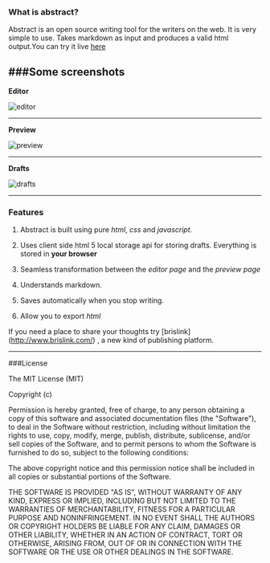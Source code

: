 ### What is abstract? 

Abstract is an open source writing tool for the writers on the web. It is very simple to use. Takes markdown as input and produces a valid html output.You can try it live [here](http://brislink.github.io/Abstract/)


###Some screenshots
---

__Editor__

![editor](http://farm3.staticflickr.com/2821/8753783879_697a3abb2c_b.jpg)

---
__Preview__

![preview](http://farm3.staticflickr.com/2806/8754906982_9befe255bd_b.jpg)

----

__Drafts__

![drafts](http://farm4.staticflickr.com/3772/8751906815_56885201b8_b.jpg)

----

### Features

1.  Abstract is built using pure *html*, *css* and *javascript*. 

2.  Uses client side html 5 local storage api for storing drafts. Everything is stored in **your browser**

3. Seamless transformation between the *editor page* and the *preview page*

4. Understands markdown.

5. Saves automatically when you stop writing.

6. Allow you to export *html*

If you need a place to share your thoughts try [brislink] (http://www.brislink.com/) , a new kind of publishing platform.

----


###License

The MIT License (MIT)

Copyright (c) <year> <copyright holders>

Permission is hereby granted, free of charge, to any person obtaining a copy
of this software and associated documentation files (the "Software"), to deal
in the Software without restriction, including without limitation the rights
to use, copy, modify, merge, publish, distribute, sublicense, and/or sell
copies of the Software, and to permit persons to whom the Software is
furnished to do so, subject to the following conditions:

The above copyright notice and this permission notice shall be included in
all copies or substantial portions of the Software.

THE SOFTWARE IS PROVIDED "AS IS", WITHOUT WARRANTY OF ANY KIND, EXPRESS OR
IMPLIED, INCLUDING BUT NOT LIMITED TO THE WARRANTIES OF MERCHANTABILITY,
FITNESS FOR A PARTICULAR PURPOSE AND NONINFRINGEMENT. IN NO EVENT SHALL THE
AUTHORS OR COPYRIGHT HOLDERS BE LIABLE FOR ANY CLAIM, DAMAGES OR OTHER
LIABILITY, WHETHER IN AN ACTION OF CONTRACT, TORT OR OTHERWISE, ARISING FROM,
OUT OF OR IN CONNECTION WITH THE SOFTWARE OR THE USE OR OTHER DEALINGS IN
THE SOFTWARE. 